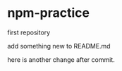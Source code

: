 # npm-practice
first repository

add something new to README.md

here is another change after commit.